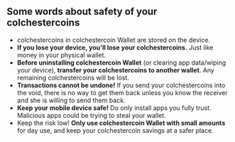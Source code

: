 ## Some words about safety of your colchestercoins
* colchestercoins in colchestercoin Wallet are stored on the device.
* **If you lose your device, you'll lose your colchestercoins.**  Just like money in your physical wallet.
* **Before uninstalling colchestercoin Wallet** (or clearing app data/wiping your device), **transfer your colchestercoins to another wallet**. Any remaining colchestercoins will be lost.
* **Transactions cannot be undone!** If you send your colchestercoins into the void, there is no way to get them back unless you know the receiver and she is willing to send them back.
* **Keep your mobile device safe!** Do only install apps you fully trust.  Malicious apps could be trying to steal your wallet.
* Keep the risk low! **Only use colchestercoin Wallet with small amounts** for day use, and keep your colchestercoin savings at a safer place.
